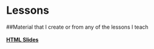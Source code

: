 # Lessons
##Material that I create or from any of the lessons I teach<br><br>
**[HTML Slides](https://github.com/mynamegabe/Lessons/blob/master/HTML%20%2B%20CSS.pptx)**

